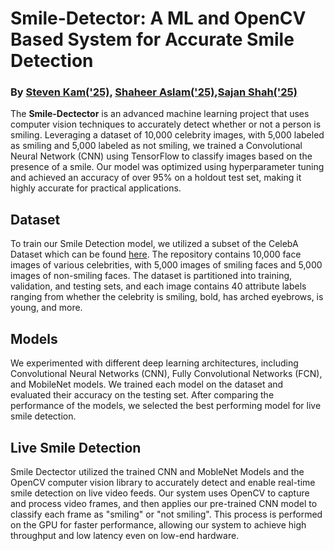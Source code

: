 # Smile-Detector: A ML and OpenCV Based System for Accurate Smile Detection 
### By [Steven Kam('25)](https://github.com/SKam23), [Shaheer Aslam('25)](https://github.com/shaheermaslam02),[Sajan Shah('25)](https://github.com/sajshah6)

The **Smile-Dectector** is an advanced machine learning project that uses computer vision techniques to accurately detect whether or not a person is smiling. Leveraging a dataset of 10,000 celebrity images, with 5,000 labeled as smiling and 5,000 labeled as not smiling, we trained a Convolutional Neural Network (CNN) using TensorFlow to classify images based on the presence of a smile. Our model was optimized using hyperparameter tuning and achieved an accuracy of over 95% on a holdout test set, making it highly accurate for practical applications.

## Dataset

To train our Smile Detection model, we utilized a subset of the CelebA Dataset which can be found [here](https://github.com/SKam23/SmileData). The repository contains 10,000 face images of various celebrities, with 5,000 images of smiling faces and 5,000 images of non-smiling faces. The dataset is partitioned into training, validation, and testing sets, and each image contains 40 attribute labels ranging from whether the celebrity is smiling, bold, has arched eyebrows, is young, and more. 

## Models

We experimented with different deep learning architectures, including Convolutional Neural Networks (CNN), Fully Convolutional Networks (FCN), and MobileNet models. We trained each model on the dataset and evaluated their accuracy on the testing set. After comparing the performance of the models, we selected the best performing model for live smile detection.

## Live Smile Detection

Smile Dectector utilized the trained CNN and MobleNet Models and the OpenCV computer vision library to accurately detect and enable real-time smile detection on live video feeds. Our system uses OpenCV to capture and process video frames, and then applies our pre-trained CNN model to classify each frame as "smiling" or "not smiling". This process is performed on the GPU for faster performance, allowing our system to achieve high throughput and low latency even on low-end hardware.


